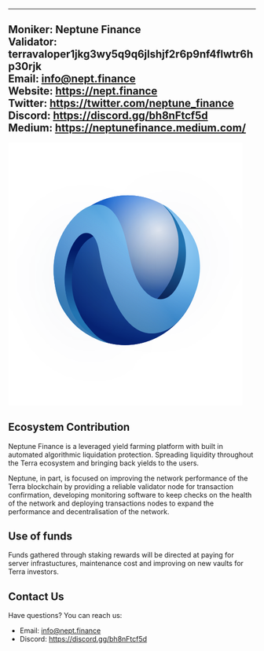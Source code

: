 
---
Moniker: Neptune Finance  
Validator: terravaloper1jkg3wy5q9q6jlshjf2r6p9nf4flwtr6hp30rjk  
Email: info@nept.finance  
Website: https://nept.finance  
Twitter: https://twitter.com/neptune_finance  
Discord: https://discord.gg/bh8nFtcf5d  
Medium: https://neptunefinance.medium.com/  
---

![Neptune](./neptune_logo.svg)

## Ecosystem Contribution

Neptune Finance is a leveraged yield farming platform with built in automated algorithmic liquidation protection. Spreading liquidity throughout the Terra ecosystem and bringing back yields to the users.  

Neptune, in part, is focused on improving the network performance of the Terra blockchain by providing a reliable validator node for transaction confirmation, developing monitoring software to keep checks on the health of the network and deploying transactions nodes to expand the performance and decentralisation of the network.

## Use of funds

Funds gathered through staking rewards will be directed at paying for server infrastuctures, maintenance cost and improving on new vaults for Terra investors.


## Contact Us

Have questions? You can reach us:

- Email: info@nept.finance  
- Discord: https://discord.gg/bh8nFtcf5d  


